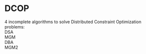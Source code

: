 # DCOP
4 incomplete algorithms to solve Distributed Constraint Optimization problems:<br>
DSA<br>
MGM<br>
DBA<br>
MGM2
